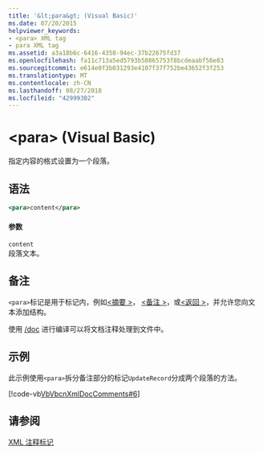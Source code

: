 ```yaml
---
title: '&lt;para&gt; (Visual Basic)'
ms.date: 07/20/2015
helpviewer_keywords:
- <para> XML tag
- para XML tag
ms.assetid: a3a18b6c-6416-4358-94ec-37b22675fd37
ms.openlocfilehash: fa11c713a5ed5793b50865753f8bcdeaabf56e83
ms.sourcegitcommit: e614e0f3b031293e4107f37f752be43652f3f253
ms.translationtype: MT
ms.contentlocale: zh-CN
ms.lasthandoff: 08/27/2018
ms.locfileid: "42999302"
---
```

# <a name="ltparagt-visual-basic"></a>&lt;para&gt; (Visual Basic)
指定内容的格式设置为一个段落。  
  
## <a name="syntax"></a>语法  
  
```xml  
<para>content</para>  
```  
  
#### <a name="parameters"></a>参数  
 `content`  
 段落文本。  
  
## <a name="remarks"></a>备注  
 `<para>`标记是用于标记内，例如[\<摘要 >](../../../visual-basic/language-reference/xmldoc/summary.md)， [\<备注 >](../../../visual-basic/language-reference/xmldoc/remarks.md)，或[\<返回 >](../../../visual-basic/language-reference/xmldoc/returns.md)，并允许您向文本添加结构。  
  
 使用 [/doc](../../../visual-basic/reference/command-line-compiler/doc.md) 进行编译可以将文档注释处理到文件中。  
  
## <a name="example"></a>示例  
 此示例使用`<para>`拆分备注部分的标记`UpdateRecord`分成两个段落的方法。  
  
 [!code-vb[VbVbcnXmlDocComments#6](../../../visual-basic/language-reference/xmldoc/codesnippet/VisualBasic/para_1.vb)]  
  
## <a name="see-also"></a>请参阅  
 [XML 注释标记](../../../visual-basic/language-reference/xmldoc/index.md)
